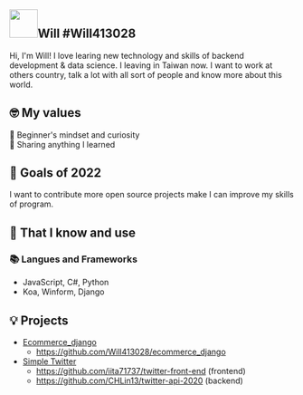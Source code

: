 ## <img width="50px" src="https://raw.githubusercontent.com/ms314006/ms314006/basic/resource/gqsm.png" />Will #Will413028

Hi, I'm Will! I love learing new technology and skills of backend development & data science. I leaving in Taiwan now. I want to work at others country, talk a lot with all sort of people and know more about this world.

## 🤓 My values
🍏 Beginner's mindset and curiosity<br>
🙌 Sharing anything I learned<br>

## 🔭 Goals of 2022

I  want to contribute more open source projects make I can improve my skills of program.

## 🧠 That I know and use
### 📚 Langues and Frameworks
- JavaScript, C#, Python
- Koa, Winform, Django 

## 💡 Projects
- [Ecommerce_django](https://github.com/Will413028/ecommerce_django)  
  - https://github.com/Will413028/ecommerce_django
- [Simple Twitter](https://github.com/CHLin13/twitter-api-2020) 
  - https://github.com/iita71737/twitter-front-end (frontend)
  - https://github.com/CHLin13/twitter-api-2020 (backend)

